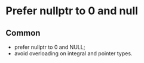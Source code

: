 Prefer nullptr to 0 and null
============================

Common
------

- prefer nullptr to 0 and NULL;
- avoid overloading on integral and pointer types.
